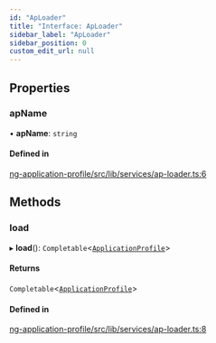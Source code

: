 ```yaml
---
id: "ApLoader"
title: "Interface: ApLoader"
sidebar_label: "ApLoader"
sidebar_position: 0
custom_edit_url: null
---
```


## Properties

### apName

• **apName**: `string`

#### Defined in

[ng-application-profile/src/lib/services/ap-loader.ts:6](https://github.com/cognizone/ng-cognizone/blob/861cbad/libs/ng-application-profile/src/lib/services/ap-loader.ts#L6)

## Methods

### load

▸ **load**(): `Completable`<[`ApplicationProfile`](../modules#applicationprofile)\>

#### Returns

`Completable`<[`ApplicationProfile`](../modules#applicationprofile)\>

#### Defined in

[ng-application-profile/src/lib/services/ap-loader.ts:8](https://github.com/cognizone/ng-cognizone/blob/861cbad/libs/ng-application-profile/src/lib/services/ap-loader.ts#L8)
